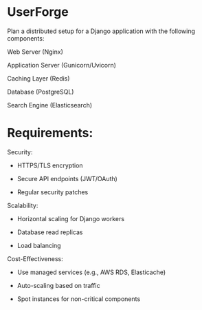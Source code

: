 # UserForge

Plan a distributed setup for a Django application with the following components:

Web Server (Nginx)

Application Server (Gunicorn/Uvicorn)

Caching Layer (Redis)

Database (PostgreSQL)

Search Engine (Elasticsearch)

# Requirements:

Security:

* HTTPS/TLS encryption

* Secure API endpoints (JWT/OAuth)

* Regular security patches

Scalability:

* Horizontal scaling for Django workers

* Database read replicas

* Load balancing

Cost-Effectiveness:

* Use managed services (e.g., AWS RDS, Elasticache)

* Auto-scaling based on traffic

* Spot instances for non-critical components

